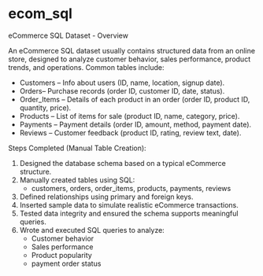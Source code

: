 # ecom_sql

eCommerce SQL Dataset - Overview

An eCommerce SQL dataset usually contains structured data from an online store, designed to analyze customer behavior, sales performance, product trends, and operations. Common tables include:

- Customers – Info about users (ID, name, location, signup date).
- Orders– Purchase records (order ID, customer ID, date, status).
- Order_Items – Details of each product in an order (order ID, product ID, quantity, price).
- Products – List of items for sale (product ID, name, category, price).
- Payments – Payment details (order ID, amount, method, payment date).
- Reviews – Customer feedback (product ID, rating, review text, date).

 Steps Completed (Manual Table Creation):

1. Designed the database schema based on a typical eCommerce structure.
2. Manually created tables using SQL:
   - customers, orders, order_items, products, payments, reviews
3. Defined relationships using primary and foreign keys.
4. Inserted sample data to simulate realistic eCommerce transactions.
5. Tested data integrity and ensured the schema supports meaningful queries.
6. Wrote and executed SQL queries to analyze:
   - Customer behavior
   - Sales performance
   - Product popularity
   - payment order status

 
